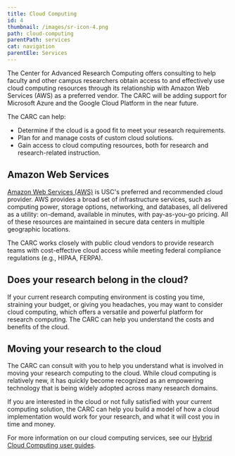 ```yaml
---
title: Cloud Computing
id: 4
thumbnail: /images/sr-icon-4.png
path: cloud-computing
parentPath: services
cat: navigation
parentEle: Services
---
```


The Center for Advanced Research Computing offers consulting to help faculty and other campus researchers obtain access to and effectively use cloud computing resources through its relationship with Amazon Web Services (AWS) as a preferred vendor. The CARC will be adding support for Microsoft Azure and the Google Cloud Platform in the near future.

The CARC can help:

* Determine if the cloud is a good fit to meet your research requirements.
* Plan for and manage costs of custom cloud solutions.
* Gain access to cloud computing resources, both for research and research-related instruction.

## Amazon Web Services

[Amazon Web Services (AWS)](https://aws.amazon.com/) is USC's preferred and recommended cloud provider. AWS provides a broad set of infrastructure services, such as computing power, storage options, networking, and databases, all delivered as a utility: on-demand, available in minutes, with pay-as-you-go pricing. All of these resources are maintained in secure data centers in multiple geographic locations.

The CARC works closely with public cloud vendors to provide research teams with cost-effective cloud access while meeting federal compliance regulations (e.g., HIPAA, FERPA).

## Does your research belong in the cloud?

If your current research computing environment is costing you time, straining your budget, or giving you headaches, you may want to consider cloud computing, which offers a versatile and powerful platform for research computing. The CARC can help you understand the costs and benefits of the cloud.

## Moving your research to the cloud

The CARC can consult with you to help you understand what is involved in moving your research computing to the cloud. While cloud computing is relatively new, it has quickly become recognized as an empowering technology that is being widely adopted across many research domains.

If you are interested in the cloud or not fully satisfied with your current computing solution, the CARC can help you build a model of how a cloud implementation would work for your research, and what it will cost you in time and money.

For more information on our cloud computing services, see our [Hybrid Cloud Computing user guides](/user-information/user-guides/hybrid-cloud-computing).
